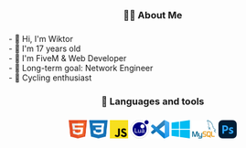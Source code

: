 <img src="https://cdn.discordapp.com/attachments/977673745340694578/1213143714327957555/teo_bg.png?ex=65f46720&is=65e1f220&hm=c8eff114daa4db5b694ac418a52e750e6d5931e9f570d6599be891c9f51062b9&" alt="">

###

<h3 align="center">👩‍💻 About Me</h3>

###

<p align="left">- 🩷 Hi, I'm Wiktor<br>- 🤍 I'm 17 years old<br>- 🩷 I'm FiveM & Web Developer<br>- 🤍 Long-term goal: Network Engineer <br>- 🩷 Cycling enthusiast</p>

###

<h3 align="center">📨 Languages and tools</h3>

###

<p align="center">
    <img src="assets/html5.226x256.png" alt="" height="32" width="32">
    <img src="assets/css3-plain.225x256.png" alt="" height="32" width="32">
    <img src="assets/javascript-js.256x256.png" alt="" height="32" width="32">
    <img src="assets/file-type-lua.256x256.png" alt="" height="32" width="32">
    <img src="assets/visual-studio-code.256x255.png" alt="" height="32" width="32">
    <img src="assets/windows-azure.256x256.png" alt="" height="32" width="32">
    <img src="assets/mysql-original-wordmark.256x133.png" alt="" height="32" width="42">
    <img src="assets/photoshop.png" alt="" height="32" width="32">
</p>

###
